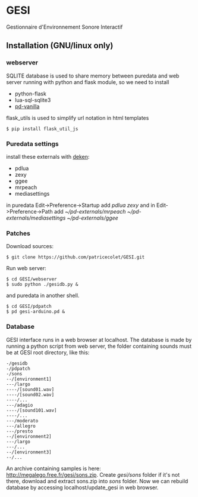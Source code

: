 # GESI
Gestionnaire d'Environnement Sonore Interactif
## Installation (GNU/linux only)
### webserver
SQLITE database is used to share memory between puredata and web server running with python and flask module, so we need to install
* python-flask 
* lua-sql-sqlite3
* [pd-vanilla ](https://puredata.info/downloads/pure-data)
 
flask_utils is used to simplify url notation in html templates
```
$ pip install flask_util_js

```
### Puredata settings
install  these externals with [deken](https://github.com/pure-data/deken):
* pdlua
* zexy
* ggee
* mrpeach
* mediasettings

in puredata Edit->Preference->Startup add *pdlua zexy* and in Edit->Preference->Path add *~/pd-externals/mrpeach ~/pd-externals/mediasettings ~/pd-externals/ggee*
### Patches
Download sources:
```
$ git clone https://github.com/patricecolet/GESI.git
```
Run web server:
 ```
$ cd GESI/webserver
$ sudo python ./gesidb.py &
```
and puredata in another shell.
```
$ cd GESI/pdpatch
$ pd gesi-arduino.pd &
```
### Database
GESI interface runs in a web browser at localhost. The database is made by running a python script from web server,
the folder containing sounds must be at GESI root directory, like this:
```
-/gesidb
-/pdpatch
-/sons
--/[environment1]
---/largo
----/[sound01.wav]
----/[sound02.wav]
----/...
---/adagio
----/[sound101.wav]
----/...
---/moderato
---/allegro
---/presto
--/[environment2]
---/largo
---/...
--/[environment3]
--/...
```
An archive containing samples is here: http://megalego.free.fr/gesi/sons.zip.
Create *gesi/sons* folder if it's not there, download and extract sons.zip into *sons* folder.
Now we can rebuild database by accessing localhost/update_gesi in web browser.







